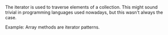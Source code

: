 The iterator is used to traverse elements of a collection. This might sound trivial in programming languages used nowadays, but this wasn't always the case.

Example:
Array methods are iterator patterns.